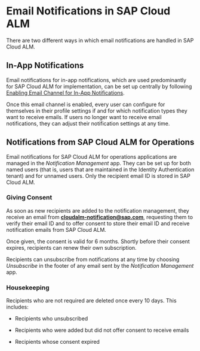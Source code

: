 <!-- loioaf0413b7e06e4a89b794db6c18210f75 -->

# Email Notifications in SAP Cloud ALM

There are two different ways in which email notifications are handled in SAP Cloud ALM.



<a name="loioaf0413b7e06e4a89b794db6c18210f75__section_jxc_m1c_gzb"/>

## In-App Notifications

Email notifications for in-app notifications, which are used predominantly for SAP Cloud ALM for implementation, can be set up centrally by following [Enabling Email Channel for In-App Notifications](https://help.sap.com/docs/cloud-alm/setup-administration/enabling-email-notifications).

Once this email channel is enabled, every user can configure for themselves in their profile settings if and for which notification types they want to receive emails. If users no longer want to receive email notifications, they can adjust their notification settings at any time.



<a name="loioaf0413b7e06e4a89b794db6c18210f75__section_d5f_l1c_gzb"/>

## Notifications from SAP Cloud ALM for Operations

Email notifications for SAP Cloud ALM for operations applications are managed in the *Notification Management* app. They can be set up for both named users \(that is, users that are maintained in the Identity Authentication tenant\) and for unnamed users. Only the recipient email ID is stored in SAP Cloud ALM.



### Giving Consent

As soon as new recipients are added to the notification management, they receive an email from **cloudalm-notification@sap.com**, requesting them to verify their email ID and to offer consent to store their email ID and receive notification emails from SAP Cloud ALM.

Once given, the consent is valid for 6 months. Shortly before their consent expires, recipients can renew their own subscription.

Recipients can unsubscribe from notifications at any time by choosing *Unsubscribe* in the footer of any email sent by the *Notification Management* app.



### Housekeeping

Recipients who are not required are deleted once every 10 days. This includes:

-   Recipients who unsubscribed

-   Recipients who were added but did not offer consent to receive emails

-   Recipients whose consent expired


